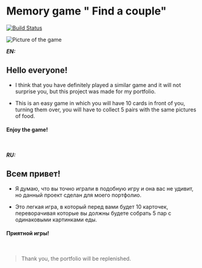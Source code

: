 # Memory game " Find a couple"

[![Build Status](https://travis-ci.org/joemccann/dillinger.svg?branch=master)](https://travis-ci.org/joemccann/dillinger)

![Picture of the game](https://s141vla.storage.yandex.net/rdisk/6f53d0660a2290013d144ed36bb6dabccde6a2bf32c784f23a80e203a9291bea/60f0cc1f/ceoXN-WDBaTot1XnJij9aI0hQneBMj1eH237TL-47Phfe3yZzZjAsbYyldIXoRDpuHbG8EAWR1Au01rDySKYaQ==?uid=0&filename=%D1%81%D0%BA%D1%80%D0%B8%D0%BD%20%D0%B8%D0%B3%D1%80%D1%8B.png&disposition=inline&hash=&limit=0&content_type=image%2Fpng&owner_uid=0&fsize=111559&hid=98425ebd75fb0012d9ecb5ca09b4c4ec&media_type=image&tknv=v2&etag=ca45577c586a522ad060ce2fc0d690f7&rtoken=NOLFkIhOa7RR&force_default=no&ycrid=na-5c6cd245ad2f7b55ebdef2ac6c843d6b-downloader12f&ts=5c73246a405c0&s=98d56e77d41866eef828349d9d8a8a4154e5beaec1a700ad63f1ee5b1de90c83&pb=U2FsdGVkX19IXZDNwjOjo_vg4kk8q_gIgneuwGwV_eJ6PYsC7useeomnjkjiAkopsrb2V7Mt0KzPDuYrM2ZnZD6sV74ZImAyQdXVIl6CTek)

**_EN:_**

## Hello everyone!

- I think that you have definitely played a similar game and it will not surprise you, but this project was made for my portfolio.

- This is an easy game in which you will have 10 cards in front of you, turning them over, you will have to collect 5 pairs with the same pictures of food.

#### **Enjoy the game!**  
<br/>

**_RU:_**

## Всем привет!

- Я думаю, что вы точно играли в подобную игру и она вас не удивит, но данный проект сделан для моего портфолио.

- Это легкая игра, в который перед вами будет 10 карточек, переворачивая которые вы должны будете собрать 5 пар с одинаковыми картинками еды.

#### **Приятной игры!**
<br/>

> Thank you, the portfolio will be replenished.
